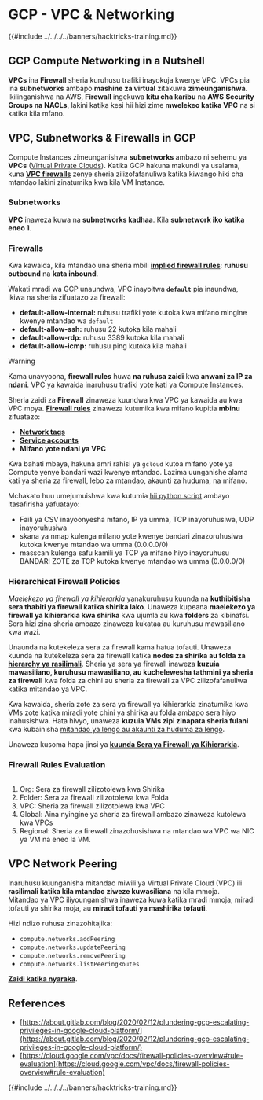 # GCP - VPC & Networking

{{#include ../../../../banners/hacktricks-training.md}}

## **GCP Compute Networking in a Nutshell**

**VPCs** ina **Firewall** sheria kuruhusu trafiki inayokuja kwenye VPC. VPCs pia ina **subnetworks** ambapo **mashine za virtual** zitakuwa **zimeunganishwa**.\
Ikilinganishwa na AWS, **Firewall** ingekuwa **kitu cha karibu** na **AWS** **Security Groups na NACLs**, lakini katika kesi hii hizi zime **mwelekeo katika VPC** na si katika kila mfano.

## **VPC, Subnetworks & Firewalls in GCP**

Compute Instances zimeunganishwa **subnetworks** ambazo ni sehemu ya **VPCs** ([Virtual Private Clouds](https://cloud.google.com/vpc/docs/vpc)). Katika GCP hakuna makundi ya usalama, kuna [**VPC firewalls**](https://cloud.google.com/vpc/docs/firewalls) zenye sheria zilizofafanuliwa katika kiwango hiki cha mtandao lakini zinatumika kwa kila VM Instance.

### Subnetworks

**VPC** inaweza kuwa na **subnetworks kadhaa**. Kila **subnetwork iko katika eneo 1**.

### Firewalls

Kwa kawaida, kila mtandao una sheria mbili [**implied firewall rules**](https://cloud.google.com/vpc/docs/firewalls#default_firewall_rules): **ruhusu outbound** na **kata inbound**.

Wakati mradi wa GCP unaundwa, VPC inayoitwa **`default`** pia inaundwa, ikiwa na sheria zifuatazo za firewall:

- **default-allow-internal:** ruhusu trafiki yote kutoka kwa mifano mingine kwenye mtandao wa `default`
- **default-allow-ssh:** ruhusu 22 kutoka kila mahali
- **default-allow-rdp:** ruhusu 3389 kutoka kila mahali
- **default-allow-icmp:** ruhusu ping kutoka kila mahali

> [!WARNING]
> Kama unavyoona, **firewall rules** huwa **na ruhusa zaidi** kwa **anwani za IP za ndani**. VPC ya kawaida inaruhusu trafiki yote kati ya Compute Instances.

Sheria zaidi za **Firewall** zinaweza kuundwa kwa VPC ya kawaida au kwa VPC mpya. [**Firewall rules**](https://cloud.google.com/vpc/docs/firewalls) zinaweza kutumika kwa mifano kupitia **mbinu** zifuatazo:

- [**Network tags**](https://cloud.google.com/vpc/docs/add-remove-network-tags)
- [**Service accounts**](https://cloud.google.com/vpc/docs/firewalls#serviceaccounts)
- **Mifano yote ndani ya VPC**

Kwa bahati mbaya, hakuna amri rahisi ya `gcloud` kutoa mifano yote ya Compute yenye bandari wazi kwenye mtandao. Lazima uunganishe alama kati ya sheria za firewall, lebo za mtandao, akaunti za huduma, na mifano.

Mchakato huu umejumuishwa kwa kutumia [hii python script](https://gitlab.com/gitlab-com/gl-security/gl-redteam/gcp_firewall_enum) ambayo itasafirisha yafuatayo:

- Faili ya CSV inayoonyesha mfano, IP ya umma, TCP inayoruhusiwa, UDP inayoruhusiwa
- skana ya nmap kulenga mifano yote kwenye bandari zinazoruhusiwa kutoka kwenye mtandao wa umma (0.0.0.0/0)
- masscan kulenga safu kamili ya TCP ya mifano hiyo inayoruhusu BANDARI ZOTE za TCP kutoka kwenye mtandao wa umma (0.0.0.0/0)

### Hierarchical Firewall Policies <a href="#hierarchical-firewall-policies" id="hierarchical-firewall-policies"></a>

_Maelekezo ya firewall ya kihierarkia_ yanakuruhusu kuunda na **kuthibitisha sera thabiti ya firewall katika shirika lako**. Unaweza kupeana **maelekezo ya firewall ya kihierarkia kwa shirika** kwa ujumla au kwa **folders** za kibinafsi. Sera hizi zina sheria ambazo zinaweza kukataa au kuruhusu mawasiliano kwa wazi.

Unaunda na kutekeleza sera za firewall kama hatua tofauti. Unaweza kuunda na kutekeleza sera za firewall katika **nodes za shirika au folda za** [**hierarchy ya rasilimali**](https://cloud.google.com/resource-manager/docs/cloud-platform-resource-hierarchy). Sheria ya sera ya firewall inaweza **kuzuia mawasiliano, kuruhusu mawasiliano, au kuchelewesha tathmini ya sheria za firewall** kwa folda za chini au sheria za firewall za VPC zilizofafanuliwa katika mitandao ya VPC.

Kwa kawaida, sheria zote za sera ya firewall ya kihierarkia zinatumika kwa VMs zote katika miradi yote chini ya shirika au folda ambapo sera hiyo inahusishwa. Hata hivyo, unaweza **kuzuia VMs zipi zinapata sheria fulani** kwa kubainisha [mitandao ya lengo au akaunti za huduma za lengo](https://cloud.google.com/vpc/docs/firewall-policies#targets).

Unaweza kusoma hapa jinsi ya [**kuunda Sera ya Firewall ya Kihierarkia**](https://cloud.google.com/vpc/docs/using-firewall-policies#gcloud).

### Firewall Rules Evaluation

<figure><img src="../../../../images/image (2) (1) (1).png" alt=""><figcaption></figcaption></figure>

1. Org: Sera za firewall zilizotolewa kwa Shirika
2. Folder: Sera za firewall zilizotolewa kwa Folda
3. VPC: Sheria za firewall zilizotolewa kwa VPC
4. Global: Aina nyingine ya sheria za firewall ambazo zinaweza kutolewa kwa VPCs
5. Regional: Sheria za firewall zinazohusishwa na mtandao wa VPC wa NIC ya VM na eneo la VM.

## VPC Network Peering

Inaruhusu kuunganisha mitandao miwili ya Virtual Private Cloud (VPC) ili **rasilimali katika kila mtandao ziweze kuwasiliana** na kila mmoja.\
Mitandao ya VPC iliyounganishwa inaweza kuwa katika mradi mmoja, miradi tofauti ya shirika moja, au **miradi tofauti ya mashirika tofauti**.

Hizi ndizo ruhusa zinazohitajika:

- `compute.networks.addPeering`
- `compute.networks.updatePeering`
- `compute.networks.removePeering`
- `compute.networks.listPeeringRoutes`

[**Zaidi katika nyaraka**](https://cloud.google.com/vpc/docs/vpc-peering).

## References

- [https://about.gitlab.com/blog/2020/02/12/plundering-gcp-escalating-privileges-in-google-cloud-platform/](https://about.gitlab.com/blog/2020/02/12/plundering-gcp-escalating-privileges-in-google-cloud-platform/)
- [https://cloud.google.com/vpc/docs/firewall-policies-overview#rule-evaluation](https://cloud.google.com/vpc/docs/firewall-policies-overview#rule-evaluation)

{{#include ../../../../banners/hacktricks-training.md}}
